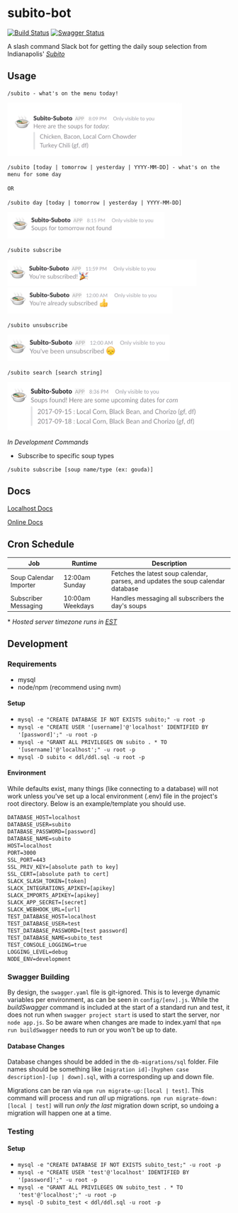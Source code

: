 # subito-bot
[![Build Status](https://travis-ci.org/EPICmynamesBG/subito-bot.svg?branch=master)](https://travis-ci.org/EPICmynamesBG/subito-bot)
[![Swagger Status](http://online.swagger.io/validator?url=http://dev.brandongroff.com:8080/api-docs)](http://online.swagger.io/validator?url=http://dev.brandongroff.com:8080/api-docs)


A slash command Slack bot for getting the daily soup selection from Indianapolis' [_Subito_](http://www.subitosoups.com/)

## Usage
```text
/subito - what's on the menu today!
```
<img src="./assets/screenshots/screenshot_1.png" height="120" alt="screenshot_1" />

```text
/subito [today | tomorrow | yesterday | YYYY-MM-DD] - what's on the menu for some day

OR

/subito day [today | tomorrow | yesterday | YYYY-MM-DD]
```
<img src="./assets/screenshots/screenshot_2.png" height="60" alt="screenshot_2" />

```text
/subito subscribe
```
<img src="./assets/screenshots/subscribe_1.png" height="60" alt="subscribe_1" />
<img src="./assets/screenshots/subscribe_2.png" height="60" alt="subscribe_2" />

```text
/subito unsubscribe
```
<img src="./assets/screenshots/unsubscribe.png" height="60" alt="unsubscribe" />

```text
/subito search [search string]
```
<img src="./assets/screenshots/search.png" height="110" alt="search" />

_In Development Commands_

- Subscribe to specific soup types
```text
/subito subscribe [soup name/type (ex: gouda)]
```

## Docs

[Localhost Docs](http://localhost:3000/docs)

[Online Docs](http://dev.brandongroff.com:8080/docs)

## Cron Schedule

|         Job            |  Runtime         |    Description                                                                   |
|------------------------|------------------|----------------------------------------------------------------------------------|
| Soup Calendar Importer | 12:00am Sunday   | Fetches the latest soup calendar, parses, and updates the soup calendar database |
| Subscriber Messaging   | 10:00am Weekdays | Handles messaging all subscribers the day's soups                                |

\* _Hosted server timezone runs in [EST](https://time.is/EST)_

## Development

### Requirements

 - mysql
 - node/npm (recommend using nvm)
 
#### Setup

- `mysql -e "CREATE DATABASE IF NOT EXISTS subito;" -u root -p`
- `mysql -e "CREATE USER '[username]'@'localhost' IDENTIFIED BY '[password]';" -u root -p`
- `mysql -e "GRANT ALL PRIVILEGES ON subito . * TO '[username]'@'localhost';" -u root -p`
- `mysql -D subito < ddl/ddl.sql -u root -p`

#### Environment

While defaults exist, many things (like connecting to a database) will not work unless
you've set up a local environment (.env) file in the project's root directory. Below is an
example/template you should use.
```text
DATABASE_HOST=localhost
DATABASE_USER=subito
DATABASE_PASSWORD=[password]
DATABASE_NAME=subito
HOST=localhost
PORT=3000
SSL_PORT=443
SSL_PRIV_KEY=[absolute path to key]
SSL_CERT=[absolute path to cert]
SLACK_SLASH_TOKEN=[token]
SLACK_INTEGRATIONS_APIKEY=[apikey]
SLACK_IMPORTS_APIKEY=[apikey]
SLACK_APP_SECRET=[secret]
SLACK_WEBHOOK_URL=[url]
TEST_DATABASE_HOST=localhost
TEST_DATABASE_USER=test
TEST_DATABASE_PASSWORD=[test password]
TEST_DATABASE_NAME=subito_test
TEST_CONSOLE_LOGGING=true
LOGGING_LEVEL=debug
NODE_ENV=development
```

### Swagger Building

By design, the `swagger.yaml` file is git-ignored. This is to leverge dynamic variables per environment, as can be seen in `config/[env].js`. While the _buildSwagger_ command is included at the start of a standard run and test, it does not run when `swagger project start` is used to start the server, nor `node app.js`. So be aware when changes are made to index.yaml that `npm run buildSwagger` needs to run or you won't be up to date.

#### Database Changes

Database changes should be added in the `db-migrations/sql` folder. File names should be something like `[migration id]-[hyphen case description]-[up | down].sql`, with a corresponding up and down file. 

Migrations can be ran via `npm run migrate-up:[local | test]`. This command will process and run _all_ up migrations.
`npm run migrate-down:[local | test]` will run _only the last_ migration down script, so undoing a migration will happen one at a time.

### Testing

#### Setup

- `mysql -e "CREATE DATABASE IF NOT EXISTS subito_test;" -u root -p`
- `mysql -e "CREATE USER 'test'@'localhost' IDENTIFIED BY '[password]';" -u root -p`
- `mysql -e "GRANT ALL PRIVILEGES ON subito_test . * TO 'test'@'localhost';" -u root -p`
- `mysql -D subito_test < ddl/ddl.sql -u root -p`
 
